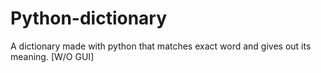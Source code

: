 # Python-dictionary
A dictionary made with python that matches exact word and gives out its meaning. [W/O GUI]
